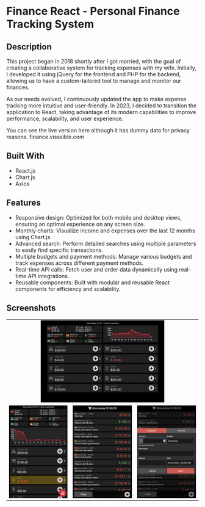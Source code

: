 # Finance React - Personal Finance Tracking System

## Description
This project began in 2018 shortly after I got married, with the goal of creating a collaborative system for tracking expenses with my wife. Initially, I developed it using jQuery for the frontend and PHP for the backend, allowing us to have a custom-tailored tool to manage and monitor our finances.

As our needs evolved, I continuously updated the app to make expense tracking more intuitive and user-friendly. In 2023, I decided to transition the application to React, taking advantage of its modern capabilities to improve performance, scalability, and user experience.

You can see the live version here although it has dummy data for privacy reasons.
finance.visssible.com

## Built With
- React.js
- Chart.js 
- Axios

## Features
-  Responsive design: Optimized for both mobile and desktop views, ensuring an optimal experience on any screen size.
-  Monthly charts: Visualize income and expenses over the last 12 months using Chart.js.
-  Advanced search: Perform detailed searches using multiple parameters to easily find specific transactions.
-  Multiple budgets and payment methods: Manage various budgets and track expenses across different payment methods.
-  Real-time API calls: Fetch user and order data dynamically using real-time API integrations.
-  Reusable components: Built with modular and reusable React components for efficiency and scalability.

## Screenshots

<table>
  <tr>
    <td colspan="3" style="text-align: center;">
      <center><img src="./screenshots/desktop-view.jpg" alt="Descripción del screenshot" style="width: 66%; border: none;"/></center>
    </td>
  </tr>
    
  <tr>
    <td style="border: none;">
      <img src="./screenshots/mobile-view.png" alt="Descripción del screenshot" style="width: 100%; border: none;"/>
    </td>
    <td style="border: none;">
      <img src="./screenshots/records-view.png" alt="Descripción del screenshot" style="width: 100%; border: none;"/>
    </td>
    <td style="border: none;">
      <img src="./screenshots/add-record-view.png" alt="Descripción del screenshot" style="width: 100%; border: none;"/>
    </td>
  </tr>
</table>






